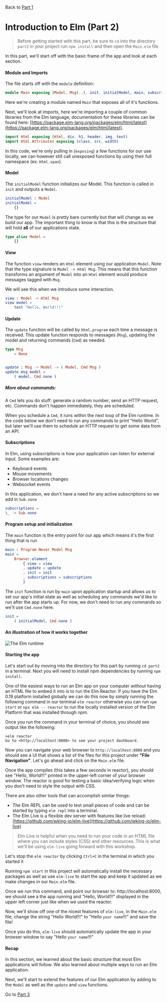 
Back to [Part 1](../part1/README.md)

# Introduction to Elm (Part 2)

>Before getting started with this part, be sure to `cd` into the directory `part2` in your project run `npm install` and then open the `Main.elm` file

In this part, we'll start off with the basic frame of the app and look at each section.

#### Module and Imports

The file starts off with the `module` definition:

```elm
module Main exposing (Model, Msg(..), init, initialModel, main, subscriptions, update, view)
```

Here we're creating a module named `Main` that exposes all of it's functions.

Next, we'll look at imports, here we're importing a couple of common libraries from the Elm language, 
documentation for these libraries can be found here: [https://package.elm-lang.org/packages/elm/html/latest](https://package.elm-lang.org/packages/elm/html/latest).

```elm
import Html exposing (Html, div, h1, header, img, text)
import Html.Attributes exposing (class, src, width)
```

In this code, we're only pulling in (`exposing`) a few functions for our use locally, we can however still call unexposed
functions by using their full namespace (ex: `Html.span`).

#### Model

The `initialModel` function initializes our Model. This function is called in `init` and outputs a `Model`.

```elm
initialModel : Model
initialModel =
    {}
```

The type for our `Model` is pretty bare currently but that will change as we build our app. The important thing to know
is that this is the structure that will hold __all__ of our applications state.

```elm
type alias Model =
    {}
```


#### View

The function `view` renders an `Html` element using our application `Model`.
Note that the type signature is `Model -> Html Msg`. This means that this function transforms an argument
of `Model` into an `Html` element would produce messages tagged with `Msg`.

We will see this when we introduce some interaction.

```elm
view : Model -> Html Msg
view model =
    text "Hello, World!!!"
```


#### Update
The `update` function will be called by `Html.program` each time a message is received.
This update function responds to messages (`Msg`), updating the model and returning commands (`Cmd`) as needed.

```elm
type Msg
    = None


update : Msg -> Model -> ( Model, Cmd Msg )
update msg model =
    ( model, Cmd.none )
```

##### More about commands:
A `Cmd` lets you do stuff: generate a random number, send an HTTP request, etc. Commands don't happen immediately, 
they are scheduled. 

When you schedule a `Cmd`, it runs within the next loop of the Elm runtime. In the code below
we don't need to run any commands to print "Hello World", but later we'll use them to schedule an HTTP request to get
some data from an API.


#### Subscriptions
In Elm, using subscriptions is how your application can listen for external input. Some examples are:
- Keyboard events
- Mouse movements
- Browser locations changes
- Websocket events

In this application, we don't have a need for any active subscriptions so we add in `Sub.none`

```elm
subscriptions =
\_ -> Sub.none
```


#### Program setup and initialization

The `main` function is the entry point for our app which means it's the first thing that is run

```elm
main : Program Never Model Msg
main =
    Browser.element
        { view = view
        , update = update
        , init = init
        , subscriptions = subscriptions
        }
```

The `init` function is run by `main` upon application startup and allows us to set
our app's initial state as well as scheduling any commands we'd like to run after the app starts
up. For now, we don't need to run any commands so we'll use `Cmd.none` here.

```elm
init =
    ( initialModel, Cmd.none )
```

#### An illustration of how it works together

![The Elm runtime](https://guide.elm-lang.org/effects/diagrams/sandbox.svg)

#### Starting the app

Let's start out by moving into the directory for this part by running `cd part2` in a terminal. Next you will need to install npm dependencies by running `npm install`.

One of the easiest ways to run an Elm app on your computer _without_ having an HTML file to embed it into is to run the Elm Reactor. If you have the Elm 0.19 platform installed globally we can do this now by simply running the following command in our terminal `elm reactor` otherwise you can run `npm start` or `npx elm -- reactor` to run the locally installed version of the Elm Platform that was installed through npm.

Once you run the command in your terminal of choice, you should see output like the following:

```
>elm reactor
Go to <http://localhost:8000> to see your project dashboard.
```

Now you can navigate your web browser to `http://localhost:8000` and you should see a UI that shows a list of the files for 
this project under __"File Navigation"__. Let's go ahead and click on the `Main.elm` file.

Once the app compiles (this takes a few seconds in reactor), you should see "Hello, World!!!" printed in the upper-left
corner of your browser window. The reactor is good for testing a basic idea/verifying logic when you don't need to
style the output with CSS.

There are also other tools that can accomplish similar things:

- The Elm REPL can be used to test small pieces of code and can be started by typing `elm repl` into a terminal.
- The Elm Live is a flexible dev server with features like live reload: [https://github.com/wking-io/elm-live](https://github.com/wking-io/elm-live)


>Elm Live is helpful when you need to run your code in an HTML file where you can include styles (CSS) and other resources.
>This is what we'll be using `elm-live` going forward with this workshop.

Let's stop the `elm reactor` by clicking `Ctrl+C` in the terminal in which you started it

Running `npm start` in this project will automatically install the necessary packages as well as use `elm-live` to start the app and keep it updated as we make changes in our `Main.elm` file.

Once we run this command, and point our browser to: http://localhost:8000, we should see a the app running and "Hello, World!!!" displayed in
the upper left corner just like when we used the reactor. 

Now, we'll show off one of the nicest features of `elm-live`, in the `Main.elm` file, change the string "Hello World!!!"
to "Hello `your name`!!!" and save the file!

Once you do this, `elm-live` should automatically update the app in your browser window to say "Hello `your name`!!!"

#### Recap

In this section, we learned about the basic structure that most Elm applications will follow. We also learned about multiple
ways to run an Elm application.

Next, we'll start to extend the features of our Elm application by adding to the `Model` as well as the `update` and `view`
functions.

Go to [Part 3](../part3/README.md)
